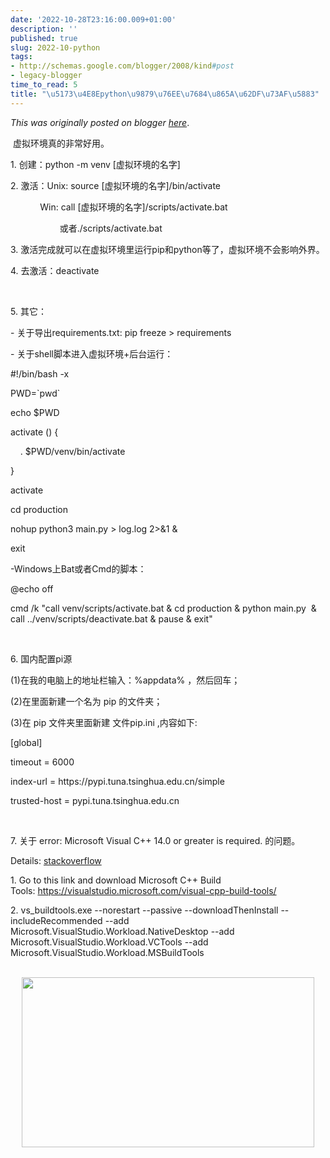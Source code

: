 ```yaml
---
date: '2022-10-28T23:16:00.009+01:00'
description: ''
published: true
slug: 2022-10-python
tags:
- http://schemas.google.com/blogger/2008/kind#post
- legacy-blogger
time_to_read: 5
title: "\u5173\u4E8Epython\u9879\u76EE\u7684\u865A\u62DF\u73AF\u5883"
---
```


*This was originally posted on blogger [here](https://sheng-jiang.blogspot.com/2022/10/python.html)*.

<p>&nbsp;虚拟环境真的非常好用。</p><p>1. 创建：python -m venv [虚拟环境的名字]</p><p>2. 激活：Unix: source [虚拟环境的名字]/bin/activate</p><p><span>&nbsp;&nbsp; &nbsp;</span><span>&nbsp;&nbsp; &nbsp;</span><span>&nbsp; &nbsp; Win: call&nbsp;</span>[虚拟环境的名字]/scripts/activate.bat</p><p><span>&nbsp;&nbsp; &nbsp;</span><span>&nbsp;&nbsp; &nbsp;</span><span>&nbsp;&nbsp; &nbsp;</span><span>&nbsp;&nbsp; &nbsp;</span><span>&nbsp; &nbsp; 或者./</span>scripts/activate.bat</p><p>3. 激活完成就可以在虚拟环境里运行pip和python等了，虚拟环境不会影响外界。</p><p>4. 去激活：deactivate</p><p><br /></p><p>5. 其它：</p><p>- 关于导出requirements.txt: pip freeze &gt; requirements</p><p>- 关于shell脚本进入虚拟环境+后台运行：</p><p>#!/bin/bash -x</p><p>PWD=`pwd`</p><p>echo $PWD</p><p>activate () {</p><p>&nbsp; &nbsp; . $PWD/venv/bin/activate</p><p>}</p><p>activate</p><p>cd production</p><p>nohup python3 main.py &gt; log.log 2&gt;&amp;1 &amp;</p><p>exit</p><p>-Windows上Bat或者Cmd的脚本：</p><p>@echo off</p><p>cmd /k "call venv/scripts/activate.bat &amp; cd production &amp; python main.py&nbsp; &amp; call ../venv/scripts/deactivate.bat &amp; pause &amp; exit"</p><p><br /></p><p>6. 国内配置pi源</p><p>(1)在我的电脑上的地址栏输入：%appdata% ，然后回车；</p><p>(2)在里面新建一个名为 pip 的文件夹；</p><p>(3)在 pip 文件夹里面新建 文件pip.ini ,内容如下:</p><p>[global]</p><p>timeout = 6000</p><p>index-url = https://pypi.tuna.tsinghua.edu.cn/simple</p><p>trusted-host = pypi.tuna.tsinghua.edu.cn</p><p><br /></p><p>7. 关于 error: Microsoft Visual C++ 14.0 or greater is required. 的问题。</p><p>Details:&nbsp;<a href="https://stackoverflow.com/questions/64261546/how-to-solve-error-microsoft-visual-c-14-0-or-greater-is-required-when-inst" target="_blank">stackoverflow</a></p><p>1. Go to this link and download Microsoft C++ Build Tools:&nbsp;<a href="https://visualstudio.microsoft.com/visual-cpp-build-tools/" target="_blank">https://visualstudio.microsoft.com/visual-cpp-build-tools/</a></p><p>2. vs_buildtools.exe --norestart --passive --downloadThenInstall --includeRecommended --add Microsoft.VisualStudio.Workload.NativeDesktop --add Microsoft.VisualStudio.Workload.VCTools --add Microsoft.VisualStudio.Workload.MSBuildTools</p><div><br /></div><div class="separator" style="clear: both; text-align: center;"><a href="https://blogger.googleusercontent.com/img/b/R29vZ2xl/AVvXsEhrwuvUP7M7V5m7f8xZBUK0hRDS1FcWJfbrni8BHBLM3mMqRHuX5KHRQpn0n9OjDSFgPhtILkuPggFSFzQMIBWFpvczlnSdfIq9ycEVlSWRYHBrvDiKsu_4vNznTTMNjotG3Nkaas2fsqyumwWMRR6vchyCBYwSudYTno5-3I_KikNNTtZMiCsQOuei/s1760/vs.png" style="margin-left: 1em; margin-right: 1em;"><img border="0" height="272" src="https://blogger.googleusercontent.com/img/b/R29vZ2xl/AVvXsEhrwuvUP7M7V5m7f8xZBUK0hRDS1FcWJfbrni8BHBLM3mMqRHuX5KHRQpn0n9OjDSFgPhtILkuPggFSFzQMIBWFpvczlnSdfIq9ycEVlSWRYHBrvDiKsu_4vNznTTMNjotG3Nkaas2fsqyumwWMRR6vchyCBYwSudYTno5-3I_KikNNTtZMiCsQOuei/w468-h272/vs.png" width="468" /></a></div><br /><div><br /></div>